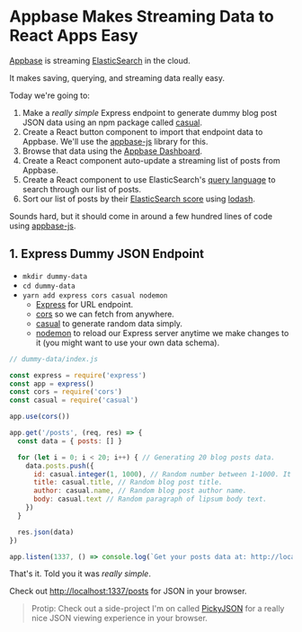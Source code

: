 # Appbase Makes Streaming Data to React Apps Easy

[Appbase](https://appbase.io/) is streaming [ElasticSearch](https://www.elastic.co/guide/en/elasticsearch/guide/2.x/getting-started.html) in the cloud.

It makes saving, querying, and streaming data really easy.

Today we're going to:

1. Make a _really simple_ Express endpoint to generate dummy blog post JSON data using an npm package called [casual](https://github.com/boo1ean/casual).
2. Create a React button component to import that endpoint data to Appbase. We'll use the [appbase-js](http://docs.appbase.io/scalr/javascript/api-reference.html) library for this.
3. Browse that data using the [Appbase Dashboard](https://dashboard.appbase.io/apps).
4. Create a React component auto-update a streaming list of posts from Appbase.
5. Create a React component to use ElasticSearch's [query language](https://www.elastic.co/guide/en/elasticsearch/reference/current/query-dsl.html) to search through our list of posts.
6. Sort our list of posts by their [ElasticSearch score](https://www.elastic.co/guide/en/elasticsearch/reference/current/query-filter-context.html) using [lodash](https://lodash.com/).

Sounds hard, but it should come in around a few hundred lines of code using [appbase-js](http://docs.appbase.io/scalr/javascript/api-reference.html).

## 1. Express Dummy JSON Endpoint

- `mkdir dummy-data`
- `cd dummy-data`
- `yarn add express cors casual nodemon`
  - [Express](https://expressjs.com/) for URL endpoint.
  - [cors](https://github.com/expressjs/cors) so we can fetch from anywhere.
  - [casual](https://github.com/boo1ean/casual) to generate random data simply.
  - [nodemon](https://github.com/remy/nodemon) to reload our Express server anytime we make changes to it (you might want to use your own data schema).

```js
// dummy-data/index.js

const express = require('express')
const app = express()
const cors = require('cors')
const casual = require('casual')

app.use(cors())

app.get('/posts', (req, res) => {
  const data = { posts: [] }

  for (let i = 0; i < 20; i++) { // Generating 20 blog posts data.
    data.posts.push({
      id: casual.integer(1, 1000), // Random number between 1-1000. It's unlikely we'll get duplicates, and this is just for demo purposes.
      title: casual.title, // Random blog post title.
      author: casual.name, // Random blog post author name.
      body: casual.text // Random paragraph of lipsum body text.
    })
  }

  res.json(data)
})

app.listen(1337, () => console.log(`Get your posts data at: http://localhost:1337/posts`))
```

That's it. Told you it was _really simple_.

Check out [http://localhost:1337/posts](http://localhost:1337/posts) for JSON in your browser.

> Protip: Check out a side-project I'm on called [PickyJSON](https://chrome.google.com/webstore/detail/pickyjson/cdbfbhnfamigibakdbmmnihbpjldojgl) for a really nice JSON viewing experience in your browser.
